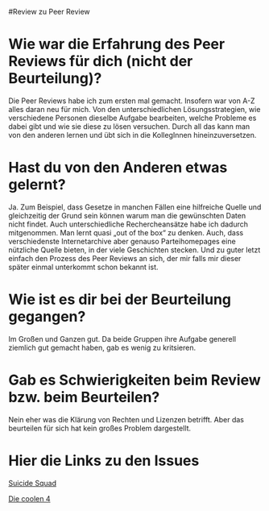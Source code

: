 #Review zu Peer Review

# Wie war die Erfahrung des Peer Reviews für dich (nicht der Beurteilung)?

Die Peer Reviews habe ich zum ersten mal gemacht. Insofern war von A-Z alles daran neu für mich. Von den unterschiedlichen Lösungsstrategien, wie verschiedene Personen dieselbe Aufgabe bearbeiten, welche Probleme es dabei gibt und wie sie diese zu lösen versuchen. Durch all das kann man von den anderen lernen und übt sich in die KollegInnen hineinzuversetzen. 

# Hast du von den Anderen etwas gelernt?

Ja. Zum Beispiel, dass Gesetze in manchen Fällen eine hilfreiche Quelle und gleichzeitig der Grund sein können warum man die gewünschten Daten nicht findet. Auch unterschiedliche Rechercheansätze habe ich dadurch mitgenommen. Man lernt quasi „out of the box“ zu denken. Auch, dass verschiedenste Internetarchive aber genauso Parteihomepages eine nützliche Quelle bieten, in der viele Geschichten stecken. Und zu guter letzt einfach den Prozess des Peer Reviews an sich, der mir falls mir dieser später einmal unterkommt schon bekannt ist.

# Wie ist es dir bei der Beurteilung gegangen?

Im Großen und Ganzen gut. Da beide Gruppen ihre Aufgabe generell ziemlich gut gemacht haben, gab es wenig zu kritsieren.
# 

# Gab es Schwierigkeiten beim Review bzw. beim Beurteilen?

Nein eher was die Klärung von Rechten und Lizenzen betrifft. Aber das beurteilen für sich hat kein großes Problem dargestellt.

# Hier die Links zu den Issues

[Suicide Squad](https://github.com/skasberger/datenanalyse-ss18/issues/108)

[Die coolen 4](https://github.com/skasberger/datenanalyse-ss18/issues/107)
